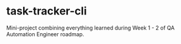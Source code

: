 # task-tracker-cli
Mini-project combining everything learned during Week 1 - 2 of QA Automation Engineer roadmap.

